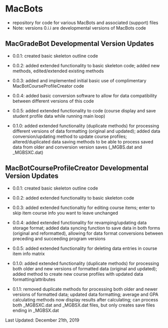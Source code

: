 # MacBots
- repository for code for various MacBots and associated (support) files
- Note: versions 0.i.i are developmental versions of MacBots code

## MacGradeBot Developmental Version Updates
- 0.0.1: created basic skeleton outline code
- 0.0.2: added extended functionality to basic skeleton code; added new methods, edited/extended existing methods
- 0.0.3: added and implemented initial basic use of complimentary MacBotCourseProfileCreator code
- 0.0.4: added basic conversion software to allow for data compatibility between different versions of this code
- 0.0.5: added extended functionality to code (course display and save student profile data while running main loop)

- 0.1.0: added extended functionality (duplicate methods) for processing different versions of data formatting (original and updated); added data conversion/updating method to update course profiles; altered/duplicated data saving methods to be able to process saved data from older and conversion version saves (\_MGBS.dat and \_MGBSXC.dat)

## MacBotCourseProfileCreator Developmental Version Updates
- 0.0.1: created basic skeleton outline code
- 0.0.2: added extended functionality to basic skeleton code
- 0.0.3: added extended functionaltiy for editing course items; enter to skip item course info you want to leave unchanged
- 0.0.4: added extended functionality for revamping/updating data storage format; added data syncing function to save data in both forms (original and reformatted), allowing for data format conversions between preceding and succeeding program versions
- 0.0.5: added extended functionality for deleting data entries in course item info matrix

- 0.1.0: added extended functionality (duplicate methods) for processing both older and new versions of formatted data (original and updated); added method to create new course profiles with updated data formatting/attributes
- 0.1.1: removed duplicate methods for processing both older and newer versions of formatted data; updated data formatting; average and GPA calculating methods now display results after calculating; can process both \_MGBSXC.dat and \_MGBSX.dat files, but only creates save files ending in \_MGBSX.dat

Last Updated: December 21th, 2019
